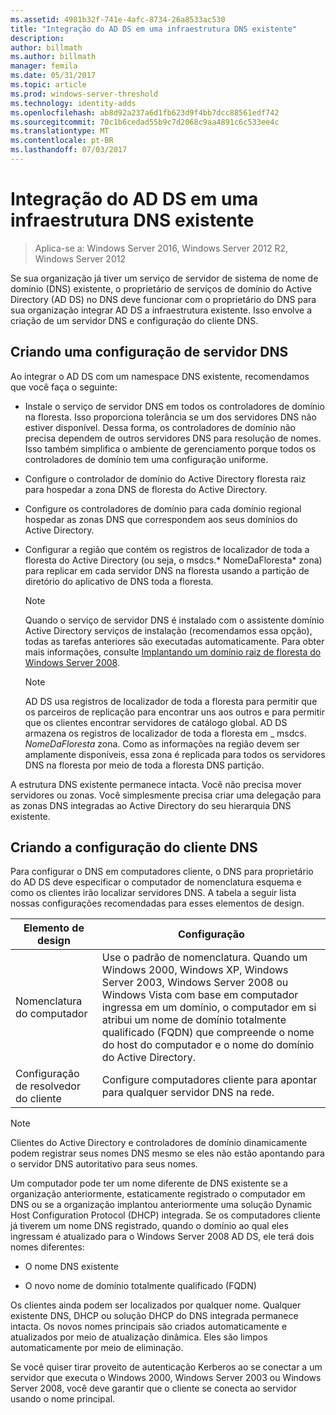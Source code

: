 ```yaml
---
ms.assetid: 4981b32f-741e-4afc-8734-26a8533ac530
title: "Integração do AD DS em uma infraestrutura DNS existente"
description: 
author: billmath
ms.author: billmath
manager: femila
ms.date: 05/31/2017
ms.topic: article
ms.prod: windows-server-threshold
ms.technology: identity-adds
ms.openlocfilehash: ab8d92a237a6d1fb623d9f4bb7dcc88561edf742
ms.sourcegitcommit: 70c1b6cedad55b9c7d2068c9aa4891c6c533ee4c
ms.translationtype: MT
ms.contentlocale: pt-BR
ms.lasthandoff: 07/03/2017
---
```

# <a name="integrating-ad-ds-into-an-existing-dns-infrastructure"></a>Integração do AD DS em uma infraestrutura DNS existente

>Aplica-se a: Windows Server 2016, Windows Server 2012 R2, Windows Server 2012

Se sua organização já tiver um serviço de servidor de sistema de nome de domínio (DNS) existente, o proprietário de serviços de domínio do Active Directory (AD DS) no DNS deve funcionar com o proprietário do DNS para sua organização integrar AD DS a infraestrutura existente. Isso envolve a criação de um servidor DNS e configuração do cliente DNS.  
  
## <a name="creating-a-dns-server-configuration"></a>Criando uma configuração de servidor DNS  
Ao integrar o AD DS com um namespace DNS existente, recomendamos que você faça o seguinte:  
  
-   Instale o serviço de servidor DNS em todos os controladores de domínio na floresta. Isso proporciona tolerância se um dos servidores DNS não estiver disponível. Dessa forma, os controladores de domínio não precisa dependem de outros servidores DNS para resolução de nomes. Isso também simplifica o ambiente de gerenciamento porque todos os controladores de domínio tem uma configuração uniforme.  
  
-   Configure o controlador de domínio do Active Directory floresta raiz para hospedar a zona DNS de floresta do Active Directory.  
  
-   Configure os controladores de domínio para cada domínio regional hospedar as zonas DNS que correspondem aos seus domínios do Active Directory.  
  
-   Configurar a região que contém os registros de localizador de toda a floresta do Active Directory (ou seja, o msdcs.* NomeDaFloresta* zona) para replicar em cada servidor DNS na floresta usando a partição de diretório do aplicativo de DNS toda a floresta.  
  
    > [!NOTE]  
    > Quando o serviço de servidor DNS é instalado com o assistente domínio Active Directory serviços de instalação (recomendamos essa opção), todas as tarefas anteriores são executadas automaticamente. Para obter mais informações, consulte [Implantando um domínio raiz de floresta do Windows Server 2008](https://technet.microsoft.com/library/cc731174.aspx).  
  
    > [!NOTE]  
    > AD DS usa registros de localizador de toda a floresta para permitir que os parceiros de replicação para encontrar uns aos outros e para permitir que os clientes encontrar servidores de catálogo global. AD DS armazena os registros de localizador de toda a floresta em _ msdcs. *NomeDaFloresta* zona. Como as informações na região devem ser amplamente disponíveis, essa zona é replicada para todos os servidores DNS na floresta por meio de toda a floresta DNS partição.  
  
A estrutura DNS existente permanece intacta. Você não precisa mover servidores ou zonas. Você simplesmente precisa criar uma delegação para as zonas DNS integradas ao Active Directory do seu hierarquia DNS existente.  
  
## <a name="creating-the-dns-client-configuration"></a>Criando a configuração do cliente DNS  
Para configurar o DNS em computadores cliente, o DNS para proprietário do AD DS deve especificar o computador de nomenclatura esquema e como os clientes irão localizar servidores DNS. A tabela a seguir lista nossas configurações recomendadas para esses elementos de design.  
  
|Elemento de design|Configuração|  
|------------------|-----------------|  
|Nomenclatura do computador|Use o padrão de nomenclatura. Quando um Windows 2000, Windows XP, Windows Server 2003, Windows Server 2008 ou Windows Vista com base em computador ingressa em um domínio, o computador em si atribui um nome de domínio totalmente qualificado (FQDN) que compreende o nome do host do computador e o nome do domínio do Active Directory.|  
|Configuração de resolvedor do cliente|Configure computadores cliente para apontar para qualquer servidor DNS na rede.|  
  
> [!NOTE]  
> Clientes do Active Directory e controladores de domínio dinamicamente podem registrar seus nomes DNS mesmo se eles não estão apontando para o servidor DNS autoritativo para seus nomes.  
  
Um computador pode ter um nome diferente de DNS existente se a organização anteriormente, estaticamente registrado o computador em DNS ou se a organização implantou anteriormente uma solução Dynamic Host Configuration Protocol (DHCP) integrada. Se os computadores cliente já tiverem um nome DNS registrado, quando o domínio ao qual eles ingressam é atualizado para o Windows Server 2008 AD DS, ele terá dois nomes diferentes:  
  
-   O nome DNS existente  
  
-   O novo nome de domínio totalmente qualificado (FQDN)  
  
Os clientes ainda podem ser localizados por qualquer nome. Qualquer existente DNS, DHCP ou solução DHCP do DNS integrada permanece intacta. Os novos nomes principais são criados automaticamente e atualizados por meio de atualização dinâmica. Eles são limpos automaticamente por meio de eliminação.  
  
Se você quiser tirar proveito de autenticação Kerberos ao se conectar a um servidor que executa o Windows 2000, Windows Server 2003 ou Windows Server 2008, você deve garantir que o cliente se conecta ao servidor usando o nome principal.  
  



